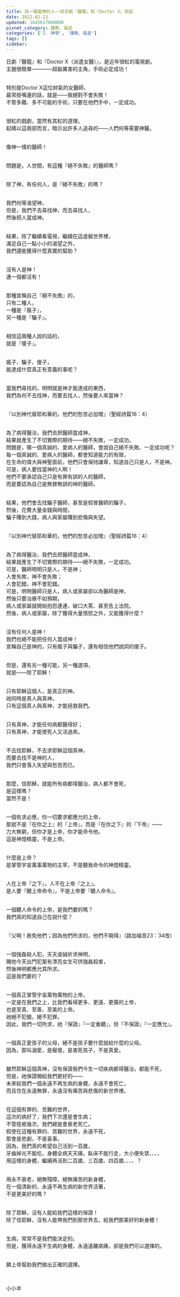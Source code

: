 ```yaml
---
title: 找一個當神的人——從日劇『醫龍』和『Doctor X』談起
date: 2022-02-23
updated: 1645617600000
pixnet_category: 護教、福音
categories: ['2. 神學', '護教、福音']
tags: []
sidebar: 
---
```


<p>日劇『醫龍』和『Doctor X（派遣女醫）』，是近年很紅的電視劇。<br/>
主題很簡單————超級厲害的主角，手術必定成功！</p>
<p><br/>
特別是Doctor X這位帥氣的女醫師，<br/>
最常掛嘴邊的話，就是——我絕對不會失敗！<br/>
不管多難、多不可能的手術，只要在他們手中，一定成功。</p>
<p><br/>
很紅的戲劇，當然有其紅的道理。<br/>
起碼以這兩部而言，暗示出許多人追尋的——人們何等需要神醫。</p>
<p><br/>
像神一樣的醫師！</p>
<p><br/>
問題是，人世間，有這種『絕不失敗』的醫師嗎？</p>
<p><br/>
除了神，有任何人，是『絕不失敗』的嗎？</p>
<p><br/>
我們何等渴望神，<br/>
但是，我們不去尋找神，而去尋找人，<br/>
然後把人當成神。</p>
<p><br/>
結果，除了繼續看電視，繼續在這虛擬世界裡，<br/>
滿足自己一點小小的渴望之外，<br/>
我們還能獲得什麼真實的幫助？</p>
<p><br/>
沒有人是神！<br/>
連一個都沒有！</p>
<p><br/>
那種宣稱自己『絕不失敗』的，<br/>
只有二種人，<br/>
一種是『瘋子』，<br/>
另一種是『騙子』。</p>
<p><br/>
相信這兩種人說的話的，<br/>
就是『傻子』。</p>
<p><br/>
瘋子、騙子、傻子，<br/>
能達成什麼真正有意義的事呢？</p>
<p><br/>
當我們尋找的，明明就是神才能達成的東西，<br/>
我們為何不去找神，而要去找人，然後要人來當神？</p>
<p><br/>
『以別神代替耶和華的，他們的愁苦必加增』（聖經詩篇16：4）</p>
<p><br/>
為了病得醫治，我們去把醫師當成神，<br/>
結果就產生了不切實際的期待——絕不失敗，一定成功。<br/>
問題是，哪一個真誠的、愛病人的醫師，會說自己絕不失敗、一定成功呢？<br/>
每一個真誠的、愛病人的醫師，都會知道能力的有限，<br/>
在生命的偉大與神聖面前，他們只會保持謙卑，知道自己只是人，不是神。<br/>
可是，病人要找當神的人啊！<br/>
他們不要承認自己只是有罪有誤的人的醫師，<br/>
而是要認為自己是無罪無誤的神的醫師。</p>
<p><br/>
結果，他們會去找騙子醫師，甚至是假冒醫師的騙子。<br/>
然後，花費大量金錢與時間，<br/>
騙子賺到大錢，病人與家屬賺到悲傷與失望。</p>
<p><br/>
『以別神代替耶和華的，他們的愁苦必加增』（聖經詩篇16：4）</p>
<p><br/>
為了病得醫治，我們去把醫師當成神，<br/>
結果就產生了不切實際的期待——絕不失敗，一定成功。<br/>
可是，醫師明明只是人，不是神；<br/>
人會失敗，神不會失敗；<br/>
人會犯錯，神不會犯錯。<br/>
可是，明明醫師只是人，病人或家屬卻以為醫師是神，<br/>
然後只要治療不如預期，<br/>
病人或家屬就開始抱怨連連、破口大罵、甚至告上法院。<br/>
然後，病人或家屬，除了獲得大量憤怒之外，又能獲得什麼？</p>
<p><br/>
沒有任何人是神！<br/>
我們也絕不能把任何人當成神！<br/>
宣稱自己是神的，只有瘋子與騙子，還有相信他們說詞的傻子。</p>
<p><br/>
但是，還有另一種可能，另一種選項，<br/>
就是——除了耶穌！</p>
<p><br/>
只有耶穌這個人，是真正的神。<br/>
祂同時是真人與真神。<br/>
只有這個真人與真神，才能拯救我們。</p>
<p><br/>
只有真神，才能任何病都醫得好；<br/>
只有真神，才能使死人又活過來。</p>
<p><br/>
不去找耶穌，不去求耶穌這個真神，<br/>
而要去找不是神的人，<br/>
我們只會落入失望與愁苦而已。</p>
<p><br/>
那麼，信耶穌，就能所有病都得醫治，病人都不會死，<br/>
是這樣嗎？<br/>
當然不是！</p>
<p><br/>
一個有求必應，你一切要求都應允的上帝，<br/>
那就不是『在你之上』的『上帝』，而是『在你之下』的『下帝』——<br/>
力大無窮，但你才是上帝，你才能命令他。<br/>
這是神燈精靈，不是上帝。</p>
<p><br/>
什麼是上帝？<br/>
是掌管宇宙萬事萬物的主宰，不是聽我命令的神燈精靈。</p>
<p><br/>
人在上帝『之下』，人不在上帝『之上』。<br/>
是人要『聽上帝命令』，不是上帝要『聽人命令』。</p>
<p><br/>
一個聽人命令的上帝，是我們要的嗎？<br/>
我們真的知道自己在說什麼？</p>
<p><br/>
『父啊！赦免他們；因為他們所求的，他們不曉得』（路加福音23：34改）</p>
<p><br/>
一個強姦殺人犯，天天虔誠祈求神明，<br/>
賜他今天出門犯案有漂亮女生可供強姦殺害，<br/>
然後神明都應允其所求。<br/>
這是我們要的？</p>
<p><br/>
一個真正掌管宇宙萬物萬物的上帝，<br/>
一定是在我們之上，比我們看得更多、更遠、更廣的上帝，<br/>
也是至真、至善、至美的上帝。<br/>
祂絕不犯錯，絕不犯罪。<br/>
因此，我們一切所求，祂『保證』『一定垂聽』，但『不保證』『一定應允』。</p>
<p><br/>
一個真正愛孩子的父母，絕不是孩子要什麼就給什麼的父母。<br/>
因為，那叫溺愛，是寵壞，是害死孩子，不是真愛。</p>
<p><br/>
雖然耶穌這個真神，沒有保證我們今生一切疾病都得醫治，都能不死，<br/>
但是，祂保證賜給我們更好的——<br/>
未來給我們一個永遠不再生病的身體，永遠不會死亡，<br/>
而且住在永遠無罪，永遠沒有痛苦與悲傷的新世界裡。</p>
<p><br/>
在這個有罪的、苦難的世界，<br/>
這次的病好了，我們下次還是會生病；<br/>
不管痊癒幾次，我們總是會衰老死亡。<br/>
假使在這種有罪的、苦難的世界，永遠不死，<br/>
那會是悲劇，不是喜事。<br/>
因為，我們真的希望自己活到一百歲，<br/>
牙齒掉光不能吃，身體全病天天痛，臥床不能行走，大小便失禁、、、，<br/>
用這樣的身體，繼續再活到二百歲、三百歲、四百歲、、、、？</p>
<p><br/>
用永不衰老，絕無殘障，絕無痛苦的新身體，<br/>
在一個清新的、永遠不再生病的新世界活著，<br/>
不是更美好的嗎？</p>
<p><br/>
除了耶穌，沒有人能給我們這樣的保證！<br/>
除了信耶穌，沒有人能帶我們到那世界去，給我們那美好的新身體！</p>
<p><br/>
生病，常常不是我們能決定的。<br/>
但是，獲得永遠不生病的身體，永遠遠離病痛，卻是我們可以選擇的。</p>
<p><br/>
願上帝幫助我們做出正確的選擇。</p>
<p> </p>
<p>小小羊</p>
<p> </p>
